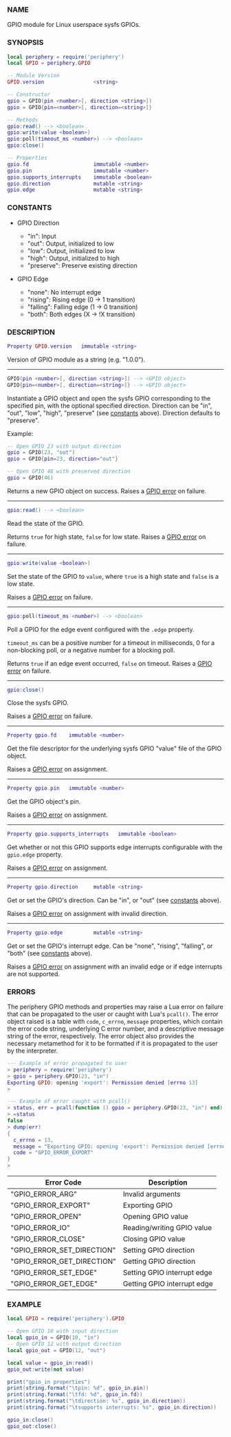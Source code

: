 ### NAME

GPIO module for Linux userspace sysfs GPIOs.

### SYNOPSIS

``` lua
local periphery = require('periphery')
local GPIO = periphery.GPIO

-- Module Version
GPIO.version                <string>

-- Constructor
gpio = GPIO(pin <number>[, direction <string>])
gpio = GPIO{pin=<number>[, direction=<string>]}

-- Methods
gpio:read() --> <boolean>
gpio:write(value <boolean>)
gpio:poll(timeout_ms <number>) --> <boolean>
gpio:close()

-- Properties
gpio.fd                     immutable <number>
gpio.pin                    immutable <number>
gpio.supports_interrupts    immutable <boolean>
gpio.direction              mutable <string>
gpio.edge                   mutable <string>
```

### CONSTANTS

* GPIO Direction
    * "in": Input
    * "out": Output, initialized to low
    * "low": Output, initialized to low
    * "high": Output, initialized to high
    * "preserve": Preserve existing direction

* GPIO Edge
    * "none": No interrupt edge
    * "rising": Rising edge (0 -> 1 transition)
    * "falling": Falling edge (1 -> 0 transition)
    * "both": Both edges (X -> !X transition)

### DESCRIPTION

``` lua
Property GPIO.version   immutable <string>
```
Version of GPIO module as a string (e.g. "1.0.0").

--------------------------------------------------------------------------------

``` lua
GPIO(pin <number>[, direction <string>]) --> <GPIO object>
GPIO{pin=<number>[, direction=<string>]} --> <GPIO object>
```

Instantiate a GPIO object and open the sysfs GPIO corresponding to the specified pin, with the optional specified direction. Direction can be "in", "out", "low", "high", "preserve" (see [constants](#constants) above). Direction defaults to "preserve".

Example:
``` lua
-- Open GPIO 23 with output direction
gpio = GPIO(23, "out")
gpio = GPIO{pin=23, direction="out"}

-- Open GPIO 46 with preserved direction
gpio = GPIO(46)
```

Returns a new GPIO object on success. Raises a [GPIO error](#errors) on failure.

--------------------------------------------------------------------------------

``` lua
gpio:read() --> <boolean>
```
Read the state of the GPIO.

Returns `true` for high state, `false` for low state. Raises a [GPIO error](#errors) on failure.

--------------------------------------------------------------------------------

``` lua
gpio:write(value <boolean>)
```
Set the state of the GPIO to `value`, where `true` is a high state and `false` is a low state.

Raises a [GPIO error](#errors) on failure.

--------------------------------------------------------------------------------

``` lua
gpio:poll(timeout_ms <number>) --> <boolean>
```
Poll a GPIO for the edge event configured with the `.edge` property.

`timeout_ms` can be a positive number for a timeout in milliseconds, 0 for a non-blocking poll, or a negative number for a blocking poll.

Returns `true` if an edge event occurred, `false` on timeout. Raises a [GPIO error](#errors) on failure.

--------------------------------------------------------------------------------

``` lua
gpio:close()
```
Close the sysfs GPIO.

Raises a [GPIO error](#errors) on failure.

--------------------------------------------------------------------------------

``` lua
Property gpio.fd    immutable <number>
```
Get the file descriptor for the underlying sysfs GPIO "value" file of the GPIO object.

Raises a [GPIO error](#errors) on assignment.

--------------------------------------------------------------------------------

``` lua
Property gpio.pin   immutable <number>
```
Get the GPIO object's pin.

Raises a [GPIO error](#errors) on assignment.

--------------------------------------------------------------------------------

``` lua
Property gpio.supports_interrupts   immutable <boolean>
```
Get whether or not this GPIO supports edge interrupts configurable with the `gpio.edge` property.

Raises a [GPIO error](#errors) on assignment.

--------------------------------------------------------------------------------

``` lua
Property gpio.direction     mutable <string>
```
Get or set the GPIO's direction. Can be "in", or "out" (see [constants](#constants) above).

Raises a [GPIO error](#errors) on assignment with invalid direction.

--------------------------------------------------------------------------------

``` lua
Property gpio.edge          mutable <string>
```
Get or set the GPIO's interrupt edge. Can be "none", "rising", "falling", or "both" (see [constants](#constants) above).

Raises a [GPIO error](#errors) on assignment with an invalid edge or if edge interrupts are not supported.

### ERRORS

The periphery GPIO methods and properties may raise a Lua error on failure that can be propagated to the user or caught with Lua's `pcall()`. The error object raised is a table with `code`, `c_errno`, `message` properties, which contain the error code string, underlying C error number, and a descriptive message string of the error, respectively. The error object also provides the necessary metamethod for it to be formatted if it is propagated to the user by the interpreter.

``` lua
--- Example of error propagated to user
> periphery = require('periphery')
> gpio = periphery.GPIO(23, "in")
Exporting GPIO: opening 'export': Permission denied [errno 13]
> 

--- Example of error caught with pcall()
> status, err = pcall(function () gpio = periphery.GPIO(23, "in") end)
> =status
false
> dump(err)
{
  c_errno = 13,
  message = "Exporting GPIO: opening 'export': Permission denied [errno 13]",
  code = "GPIO_ERROR_EXPORT"
}
> 
```

| Error Code                    | Description                   |
|-------------------------------|-------------------------------|
| "GPIO_ERROR_ARG"              | Invalid arguments             |
| "GPIO_ERROR_EXPORT"           | Exporting GPIO                |
| "GPIO_ERROR_OPEN"             | Opening GPIO value            |
| "GPIO_ERROR_IO"               | Reading/writing GPIO value    |
| "GPIO_ERROR_CLOSE"            | Closing GPIO value            |
| "GPIO_ERROR_SET_DIRECTION"    | Setting GPIO direction        |
| "GPIO_ERROR_GET_DIRECTION"    | Getting GPIO direction        |
| "GPIO_ERROR_SET_EDGE"         | Setting GPIO interrupt edge   |
| "GPIO_ERROR_GET_EDGE"         | Getting GPIO interrupt edge   |

### EXAMPLE

``` lua
local GPIO = require('periphery').GPIO

-- Open GPIO 10 with input direction
local gpio_in = GPIO(10, "in")
-- Open GPIO 12 with output direction
local gpio_out = GPIO(12, "out")

local value = gpio_in:read()
gpio_out:write(not value)

print("gpio_in properties")
print(string.format("\tpin: %d", gpio_in.pin))
print(string.format("\tfd: %d", gpio_in.fd))
print(string.format("\tdirection: %s", gpio_in.direction))
print(string.format("\tsupports interrupts: %s", gpio_in.direction))

gpio_in:close()
gpio_out:close()
```

